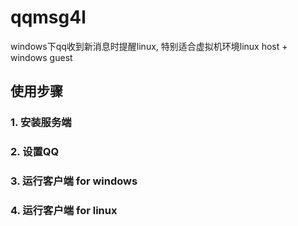 # qqmsg4l
windows下qq收到新消息时提醒linux, 特别适合虚拟机环境linux host + windows guest

## 使用步骤 
### 1. 安装服务端
### 2. 设置QQ
### 3. 运行客户端 for windows
### 4. 运行客户端 for linux
